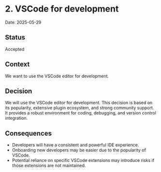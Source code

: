 # 2. VSCode for development

Date: 2025-05-29

## Status

Accepted

## Context

We want to use the VSCode editor for development.

## Decision

We will use the VSCode editor for development. This decision is based on its popularity, extensive plugin ecosystem, and strong community support. It provides a robust environment for coding, debugging, and version control integration.

## Consequences

- Developers will have a consistent and powerful IDE experience.
- Onboarding new developers may be easier due to the popularity of VSCode.
- Potential reliance on specific VSCode extensions may introduce risks if those extensions are not maintained.